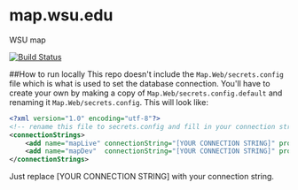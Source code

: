 # map.wsu.edu
WSU map

[![Build Status](https://travis-ci.org/washingtonstateuniversity/map.wsu.edu.svg?branch=master)](https://travis-ci.org/washingtonstateuniversity/map.wsu.edu)

##How to run locally
This repo doesn't include the `Map.Web/secrets.config` file which is what is used to set the database connection.  You'll have to create your own by making a copy of `Map.Web/secrets.config.default` and renaming it `Map.Web/secrets.config`.  This will look like:

```xml
<?xml version="1.0" encoding="utf-8"?>
<!-- rename this file to secrets.config and fill in your connection strings -->
<connectionStrings>
	<add name="mapLive" connectionString="[YOUR CONNECTION STRING]" providerName="System.Data.SqlClient"  />
	<add name="mapDev"  connectionString="[YOUR CONNECTION STRING]" providerName="System.Data.SqlClient"  />
</connectionStrings>
```

Just replace [YOUR CONNECTION STRING] with your connection string.

